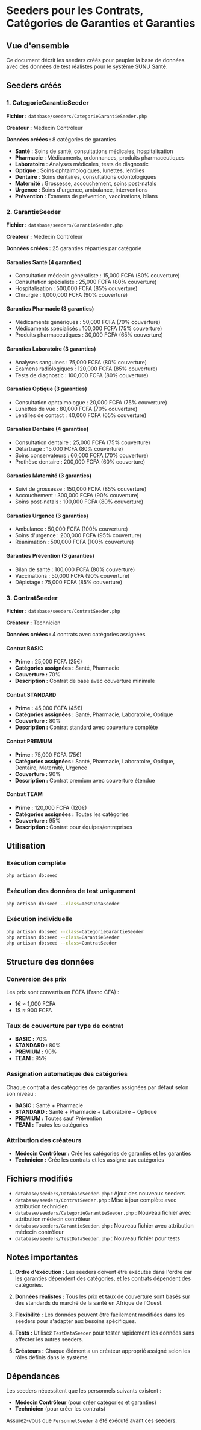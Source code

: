 # Seeders pour les Contrats, Catégories de Garanties et Garanties

## Vue d'ensemble

Ce document décrit les seeders créés pour peupler la base de données avec des données de test réalistes pour le système SUNU Santé.

## Seeders créés

### 1. CategorieGarantieSeeder

**Fichier :** `database/seeders/CategorieGarantieSeeder.php`

**Créateur :** Médecin Contrôleur

**Données créées :** 8 catégories de garanties

- **Santé** : Soins de santé, consultations médicales, hospitalisation
- **Pharmacie** : Médicaments, ordonnances, produits pharmaceutiques
- **Laboratoire** : Analyses médicales, tests de diagnostic
- **Optique** : Soins ophtalmologiques, lunettes, lentilles
- **Dentaire** : Soins dentaires, consultations odontologiques
- **Maternité** : Grossesse, accouchement, soins post-natals
- **Urgence** : Soins d'urgence, ambulance, interventions
- **Prévention** : Examens de prévention, vaccinations, bilans

### 2. GarantieSeeder

**Fichier :** `database/seeders/GarantieSeeder.php`

**Créateur :** Médecin Contrôleur

**Données créées :** 25 garanties réparties par catégorie

#### Garanties Santé (4 garanties)
- Consultation médecin généraliste : 15,000 FCFA (80% couverture)
- Consultation spécialiste : 25,000 FCFA (80% couverture)
- Hospitalisation : 500,000 FCFA (85% couverture)
- Chirurgie : 1,000,000 FCFA (90% couverture)

#### Garanties Pharmacie (3 garanties)
- Médicaments génériques : 50,000 FCFA (70% couverture)
- Médicaments spécialisés : 100,000 FCFA (75% couverture)
- Produits pharmaceutiques : 30,000 FCFA (65% couverture)

#### Garanties Laboratoire (3 garanties)
- Analyses sanguines : 75,000 FCFA (80% couverture)
- Examens radiologiques : 120,000 FCFA (85% couverture)
- Tests de diagnostic : 100,000 FCFA (80% couverture)

#### Garanties Optique (3 garanties)
- Consultation ophtalmologue : 20,000 FCFA (75% couverture)
- Lunettes de vue : 80,000 FCFA (70% couverture)
- Lentilles de contact : 40,000 FCFA (65% couverture)

#### Garanties Dentaire (4 garanties)
- Consultation dentaire : 25,000 FCFA (75% couverture)
- Détartrage : 15,000 FCFA (80% couverture)
- Soins conservateurs : 60,000 FCFA (70% couverture)
- Prothèse dentaire : 200,000 FCFA (60% couverture)

#### Garanties Maternité (3 garanties)
- Suivi de grossesse : 150,000 FCFA (85% couverture)
- Accouchement : 300,000 FCFA (90% couverture)
- Soins post-natals : 100,000 FCFA (80% couverture)

#### Garanties Urgence (3 garanties)
- Ambulance : 50,000 FCFA (100% couverture)
- Soins d'urgence : 200,000 FCFA (95% couverture)
- Réanimation : 500,000 FCFA (100% couverture)

#### Garanties Prévention (3 garanties)
- Bilan de santé : 100,000 FCFA (80% couverture)
- Vaccinations : 50,000 FCFA (90% couverture)
- Dépistage : 75,000 FCFA (85% couverture)

### 3. ContratSeeder

**Fichier :** `database/seeders/ContratSeeder.php`

**Créateur :** Technicien

**Données créées :** 4 contrats avec catégories assignées

#### Contrat BASIC
- **Prime :** 25,000 FCFA (25€)
- **Catégories assignées :** Santé, Pharmacie
- **Couverture :** 70%
- **Description :** Contrat de base avec couverture minimale

#### Contrat STANDARD
- **Prime :** 45,000 FCFA (45€)
- **Catégories assignées :** Santé, Pharmacie, Laboratoire, Optique
- **Couverture :** 80%
- **Description :** Contrat standard avec couverture complète

#### Contrat PREMIUM
- **Prime :** 75,000 FCFA (75€)
- **Catégories assignées :** Santé, Pharmacie, Laboratoire, Optique, Dentaire, Maternité, Urgence
- **Couverture :** 90%
- **Description :** Contrat premium avec couverture étendue

#### Contrat TEAM
- **Prime :** 120,000 FCFA (120€)
- **Catégories assignées :** Toutes les catégories
- **Couverture :** 95%
- **Description :** Contrat pour équipes/entreprises

## Utilisation

### Exécution complète
```bash
php artisan db:seed
```

### Exécution des données de test uniquement
```bash
php artisan db:seed --class=TestDataSeeder
```

### Exécution individuelle
```bash
php artisan db:seed --class=CategorieGarantieSeeder
php artisan db:seed --class=GarantieSeeder
php artisan db:seed --class=ContratSeeder
```

## Structure des données

### Conversion des prix
Les prix sont convertis en FCFA (Franc CFA) :
- 1€ ≈ 1,000 FCFA
- 1$ ≈ 900 FCFA

### Taux de couverture par type de contrat
- **BASIC :** 70%
- **STANDARD :** 80%
- **PREMIUM :** 90%
- **TEAM :** 95%

### Assignation automatique des catégories
Chaque contrat a des catégories de garanties assignées par défaut selon son niveau :
- **BASIC :** Santé + Pharmacie
- **STANDARD :** Santé + Pharmacie + Laboratoire + Optique
- **PREMIUM :** Toutes sauf Prévention
- **TEAM :** Toutes les catégories

### Attribution des créateurs
- **Médecin Contrôleur :** Crée les catégories de garanties et les garanties
- **Technicien :** Crée les contrats et les assigne aux catégories

## Fichiers modifiés

- `database/seeders/DatabaseSeeder.php` : Ajout des nouveaux seeders
- `database/seeders/ContratSeeder.php` : Mise à jour complète avec attribution technicien
- `database/seeders/CategorieGarantieSeeder.php` : Nouveau fichier avec attribution médecin contrôleur
- `database/seeders/GarantieSeeder.php` : Nouveau fichier avec attribution médecin contrôleur
- `database/seeders/TestDataSeeder.php` : Nouveau fichier pour tests

## Notes importantes

1. **Ordre d'exécution :** Les seeders doivent être exécutés dans l'ordre car les garanties dépendent des catégories, et les contrats dépendent des catégories.

2. **Données réalistes :** Tous les prix et taux de couverture sont basés sur des standards du marché de la santé en Afrique de l'Ouest.

3. **Flexibilité :** Les données peuvent être facilement modifiées dans les seeders pour s'adapter aux besoins spécifiques.

4. **Tests :** Utilisez `TestDataSeeder` pour tester rapidement les données sans affecter les autres seeders.

5. **Créateurs :** Chaque élément a un créateur approprié assigné selon les rôles définis dans le système.

## Dépendances

Les seeders nécessitent que les personnels suivants existent :
- **Médecin Contrôleur** (pour créer catégories et garanties)
- **Technicien** (pour créer les contrats)

Assurez-vous que `PersonnelSeeder` a été exécuté avant ces seeders. 